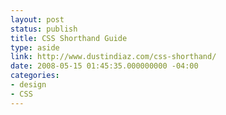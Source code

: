 ```yaml
---
layout: post
status: publish
title: CSS Shorthand Guide
type: aside
link: http://www.dustindiaz.com/css-shorthand/
date: 2008-05-15 01:45:35.000000000 -04:00
categories:
- design
- CSS
---
```


